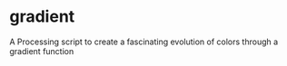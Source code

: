 # gradient
A Processing script to create a fascinating evolution of colors through a gradient function
